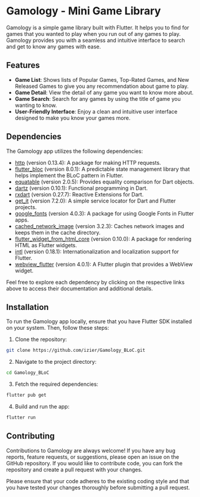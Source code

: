 # Gamology - Mini Game Library

Gamology is a simple game library built with Flutter. It helps you to find for games that you wanted to play when you run out of any games to play. Gamology provides you with a seamless and intuitive interface to search and get to know any games with ease.

## Features

- **Game List**: Shows lists of Popular Games, Top-Rated Games, and New Released Games to give you any recommendation about game to play.
- **Game Detail**: View the detail of any game you want to know more about.
- **Game Search**: Search for any games by using the title of game you wanting to know.
- **User-Friendly Interface**: Enjoy a clean and intuitive user interface designed to make you know your games more.

## Dependencies

The Gamology app utilizes the following dependencies:


- [http](https://pub.dev/packages/http) (version 0.13.4): A package for making HTTP requests.
- [flutter_bloc](https://pub.dev/packages/flutter_bloc) (version 8.0.1): A predictable state management library that helps implement the BLoC pattern in Flutter.
- [equatable](https://pub.dev/packages/equatable) (version 2.0.5): Provides equality comparison for Dart objects.
- [dartz](https://pub.dev/packages/dartz) (version 0.10.1): Functional programming in Dart.
- [rxdart](https://pub.dev/packages/rxdart) (version 0.27.7): Reactive Extensions for Dart.
- [get_it](https://pub.dev/packages/get_it) (version 7.2.0): A simple service locator for Dart and Flutter projects.
- [google_fonts](https://pub.dev/packages/google_fonts) (version 4.0.3): A package for using Google Fonts in Flutter apps.
- [cached_network_image](https://pub.dev/packages/cached_network_image) (version 3.2.3): Caches network images and keeps them in the cache directory.
- [flutter_widget_from_html_core](https://pub.dev/packages/flutter_widget_from_html_core) (version 0.10.0): A package for rendering HTML as Flutter widgets.
- [intl](https://pub.dev/packages/intl) (version 0.18.1): Internationalization and localization support for Flutter.
- [webview_flutter](https://pub.dev/packages/webview_flutter) (version 4.0.1): A Flutter plugin that provides a WebView widget.

Feel free to explore each dependency by clicking on the respective links above to access their documentation and additional details.

## Installation

To run the Gamology app locally, ensure that you have Flutter SDK installed on your system. Then, follow these steps:

1. Clone the repository:

```bash
git clone https://github.com/izier/Gamology_BLoC.git
```
2. Navigate to the project directory:

```bash
cd Gamology_BLoC
```
3. Fetch the required dependencies:

```bash
flutter pub get
```
4. Build and run the app:

```bash
flutter run
```

## Contributing

Contributions to Gamology are always welcome! If you have any bug reports, feature requests, or suggestions, please open an issue on the GitHub repository. If you would like to contribute code, you can fork the repository and create a pull request with your changes.

Please ensure that your code adheres to the existing coding style and that you have tested your changes thoroughly before submitting a pull request.
